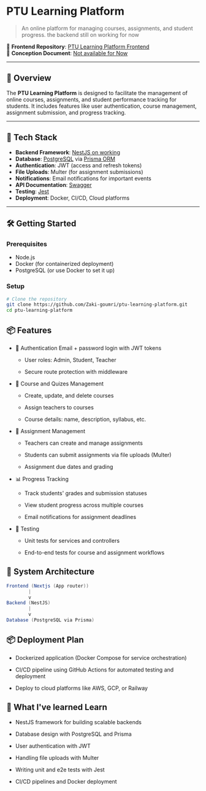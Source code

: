 # PTU Learning Platform

> An online platform for managing courses, assignments, and student progress.
> the backend still on working for now 

🔗 **Frontend Repository**: [PTU Learning Platform Frontend](https://github.com/Zaki-goumri/ptu-learning-platform-frontend)  
📄 **Conception Document**: [Not available for Now](#conception-document)

---

## 🚀 Overview

The **PTU Learning Platform** is designed to facilitate the management of online courses, assignments, and student performance tracking for students. It includes features like user authentication, course management, assignment submission, and progress tracking.

---

## 🧱 Tech Stack

- **Backend Framework**: [NestJS on working ](https://nestjs.com/)
- **Database**: [PostgreSQL](https://www.postgresql.org/) via [Prisma ORM](https://www.prisma.io/)
- **Authentication**: JWT (access and refresh tokens)
- **File Uploads**: Multer (for assignment submissions)
- **Notifications**: Email notifications for important events
- **API Documentation**: [Swagger](https://swagger.io/)
- **Testing**: [Jest](https://jestjs.io/)
- **Deployment**: Docker, CI/CD, Cloud platforms

---

## 🛠️ Getting Started

### Prerequisites

- Node.js
- Docker (for containerized deployment)
- PostgreSQL (or use Docker to set it up)

### Setup

```bash
# Clone the repository
git clone https://github.com/Zaki-goumri/ptu-learning-platform.git
cd ptu-learning-platform
```
## 📦 Features
- 🔐 Authentication
Email + password login with JWT tokens

  - User roles: Admin, Student, Teacher

  - Secure route protection with middleware

- 📝 Course and Quizes Management
  - Create, update, and delete courses

  - Assign teachers to courses

  - Course details: name, description, syllabus, etc.

- 📅 Assignment Management
  - Teachers can create and manage assignments

  - Students can submit assignments via file uploads (Multer)

  - Assignment due dates and grading

- 📊 Progress Tracking
  - Track students' grades and submission statuses

   - View student progress across multiple courses

   - Email notifications for assignment deadlines

- 🧪 Testing
  - Unit tests for services and controllers

  - End-to-end tests for course and assignment workflows
 

## 🧩 System Architecture
```java
Frontend (Nextjs (App router))
        |
        v
Backend (NestJS)
        |
        v
Database (PostgreSQL via Prisma)
```

## 📦 Deployment Plan
- Dockerized application (Docker Compose for service orchestration)

- CI/CD pipeline using GitHub Actions for automated testing and deployment

- Deploy to cloud platforms like AWS, GCP, or Railway

## 📘 What I've learned Learn
- NestJS framework for building scalable backends

- Database design with PostgreSQL and Prisma

- User authentication with JWT

- Handling file uploads with Multer

- Writing unit and e2e tests with Jest

- CI/CD pipelines and Docker deployment




